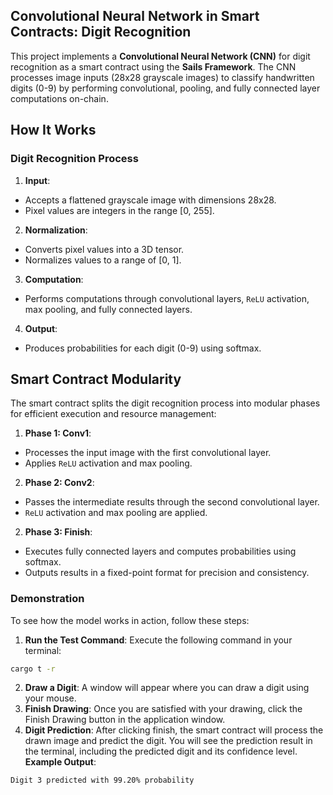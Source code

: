 ## Convolutional Neural Network in Smart Contracts: Digit Recognition

This project implements a **Convolutional Neural Network (CNN)** for digit recognition as a smart contract using the **Sails Framework**. The CNN processes image inputs (28x28 grayscale images) to classify handwritten digits (0-9) by performing convolutional, pooling, and fully connected layer computations on-chain. 

## How It Works
### Digit Recognition Process
1. **Input**:
- Accepts a flattened grayscale image with dimensions 28x28.
- Pixel values are integers in the range [0, 255].
2. **Normalization**:
- Converts pixel values into a 3D tensor.
- Normalizes values to a range of [0, 1].
3. **Computation**:
- Performs computations through convolutional layers, `ReLU` activation, max pooling, and fully connected layers.
4. **Output**:
- Produces probabilities for each digit (0-9) using softmax.

## Smart Contract Modularity
The smart contract splits the digit recognition process into modular phases for efficient execution and resource management:

1. **Phase 1: Conv1**:
- Processes the input image with the first convolutional layer.
- Applies `ReLU` activation and max pooling.
2. **Phase 2: Conv2**:
- Passes the intermediate results through the second convolutional layer.
- `ReLU` activation and max pooling are applied.
2. **Phase 3: Finish**:
- Executes fully connected layers and computes probabilities using softmax.
- Outputs results in a fixed-point format for precision and consistency.

### Demonstration
To see how the model works in action, follow these steps:
1. **Run the Test Command**:
Execute the following command in your terminal:
```bash
cargo t -r
```
2. **Draw a Digit**:
A window will appear where you can draw a digit using your mouse.
3. **Finish Drawing**:
Once you are satisfied with your drawing, click the Finish Drawing button in the application window.
4. **Digit Prediction**:
After clicking finish, the smart contract will process the drawn image and predict the digit.
You will see the prediction result in the terminal, including the predicted digit and its confidence level.
**Example Output**:
```
Digit 3 predicted with 99.20% probability
```